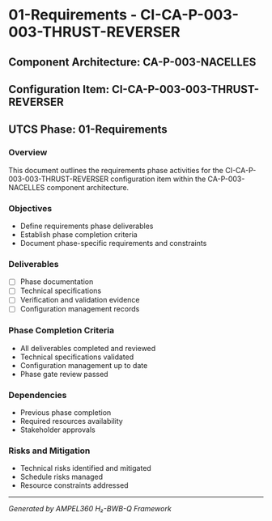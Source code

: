 # 01-Requirements - CI-CA-P-003-003-THRUST-REVERSER

## Component Architecture: CA-P-003-NACELLES
## Configuration Item: CI-CA-P-003-003-THRUST-REVERSER
## UTCS Phase: 01-Requirements

### Overview
This document outlines the requirements phase activities for the CI-CA-P-003-003-THRUST-REVERSER configuration item within the CA-P-003-NACELLES component architecture.

### Objectives
- Define requirements phase deliverables
- Establish phase completion criteria
- Document phase-specific requirements and constraints

### Deliverables
- [ ] Phase documentation
- [ ] Technical specifications
- [ ] Verification and validation evidence
- [ ] Configuration management records

### Phase Completion Criteria
- All deliverables completed and reviewed
- Technical specifications validated
- Configuration management up to date
- Phase gate review passed

### Dependencies
- Previous phase completion
- Required resources availability
- Stakeholder approvals

### Risks and Mitigation
- Technical risks identified and mitigated
- Schedule risks managed
- Resource constraints addressed

---
*Generated by AMPEL360 H₂-BWB-Q Framework*
